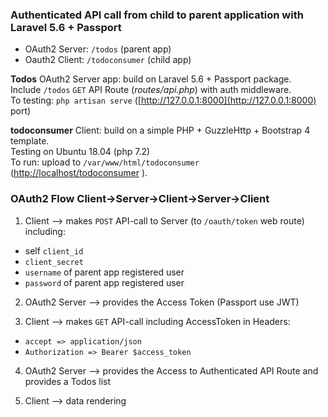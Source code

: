 ### Authenticated API call from child to parent application with Laravel 5.6 + Passport 

- OAuth2 Server: `/todos`  (parent app)
- Oauth2 Client: `/todoconsumer`  (child app)

**Todos** OAuth2 Server app: build on Laravel 5.6 + Passport package.  
Include `/todos` `GET` API Route (*routes/api.php*) with auth middleware.  
To testing: `php artisan serve` ([http://127.0.0.1:8000](http://127.0.0.1:8000) port)


**todoconsumer** Client: build on a simple PHP + GuzzleHttp + Bootstrap 4 template.  
Testing on Ubuntu 18.04 (php 7.2)  
To run: upload to `/var/www/html/todoconsumer` ([http://localhost/todoconsumer](http://localhost/todoconsumer) ).  





### OAuth2 Flow Client->Server->Client->Server->Client

1. Client --> makes `POST` API-call to Server (to `/oauth/token` web route) including:  

- self `client_id`
- `client_secret`
- `username` of parent app registered user
- `password` of parent app registered user


2. OAuth2 Server --> provides the Access Token (Passport use JWT)

3. Client --> makes `GET` API-call including AccessToken in Headers:
- `accept => application/json`
- `Authorization => Bearer $access_token`

4. OAuth2 Server --> provides the Access to Authenticated API Route and provides a Todos list

5. Client --> data rendering
